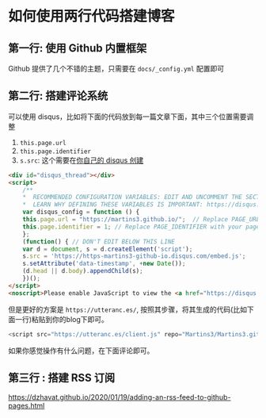 # 如何使用两行代码搭建博客

## 第一行: 使用 Github 内置框架
Github 提供了几个不错的主题，只需要在 `docs/_config.yml` 配置即可

## 第二行: 搭建评论系统
可以使用 disqus，比如将下面的代码放到每一篇文章下面，其中三个位置需要调整
1. `this.page.url`
2. `this.page.identifier`
3. `s.src`: 这个需要在[你自己的 disqus 创建](https://disqus.com/admin/create/)

```html
<div id="disqus_thread"></div>
<script>
    /**
    *  RECOMMENDED CONFIGURATION VARIABLES: EDIT AND UNCOMMENT THE SECTION BELOW TO INSERT DYNAMIC VALUES FROM YOUR PLATFORM OR CMS.
    *  LEARN WHY DEFINING THESE VARIABLES IS IMPORTANT: https://disqus.com/admin/universalcode/#configuration-variables    */
    var disqus_config = function () {
    this.page.url = "https://martins3.github.io/";  // Replace PAGE_URL with your page's canonical URL variable
    this.page.identifier = 1; // Replace PAGE_IDENTIFIER with your page's unique identifier variable
    };
    (function() { // DON'T EDIT BELOW THIS LINE
    var d = document, s = d.createElement('script');
    s.src = 'https://https-martins3-github-io.disqus.com/embed.js';
    s.setAttribute('data-timestamp', +new Date());
    (d.head || d.body).appendChild(s);
    })();
</script>
<noscript>Please enable JavaScript to view the <a href="https://disqus.com/?ref_noscript">comments powered by Disqus.</a></noscript>
```

但是更好的方案是 `https://utteranc.es/`, 按照其步骤，将其生成的代码(比如下面一行)粘贴到你的blog下即可。
```js
<script src="https://utteranc.es/client.js" repo="Martins3/Martins3.github.io" issue-term="url" theme="github-light" crossorigin="anonymous" async> </script>
```

如果你感觉操作有什么问题，在下面评论即可。
<script src="https://utteranc.es/client.js" repo="Martins3/Martins3.github.io" issue-term="url" theme="github-light" crossorigin="anonymous" async> </script>

## 第三行 : 搭建 RSS 订阅
https://dzhavat.github.io/2020/01/19/adding-an-rss-feed-to-github-pages.html
